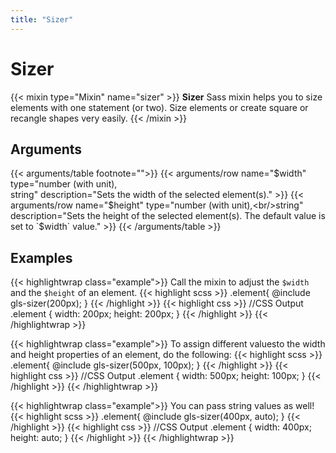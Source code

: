 ```yaml
---
title: "Sizer"
---
```


# Sizer

{{< mixin type="Mixin" name="sizer" >}}
**Sizer** Sass mixin helps you to size elements with one statement (or two). Size elements or create square or recangle shapes very easily.
{{< /mixin >}}

## Arguments

{{< arguments/table footnote="">}}
    {{< arguments/row name="$width" type="number (with unit),<br/>string" description="Sets the width of the selected element(s)." >}}
    {{< arguments/row name="$height" type="number (with unit),<br/>string" description="Sets the height of the selected element(s). The default value is set to `$width` value." >}}
{{< /arguments/table >}}

## Examples

{{< highlightwrap class="example">}}
Call the mixin to adjust the `$width` and the `$height` of an element.
{{< highlight scss >}}
.element{
    @include gls-sizer(200px);
}
{{< /highlight >}}
{{< highlight css >}}
//CSS Output
.element {
    width: 200px;
    height: 200px;
}
{{< /highlight >}}
{{< /highlightwrap >}}

{{< highlightwrap class="example">}}
To assign different values ​​to the width and height properties of an element, do the following:
{{< highlight scss >}}
.element{
    @include gls-sizer(500px, 100px);
}
{{< /highlight >}}
{{< highlight css >}}
//CSS Output
.element {
    width: 500px;
    height: 100px;
}
{{< /highlight >}}
{{< /highlightwrap >}}

{{< highlightwrap class="example">}}
You can pass string values as well!
{{< highlight scss >}}
.element{
    @include gls-sizer(400px, auto);
}
{{< /highlight >}}
{{< highlight css >}}
//CSS Output
.element {
    width: 400px;
    height: auto;
}
{{< /highlight >}}
{{< /highlightwrap >}}

